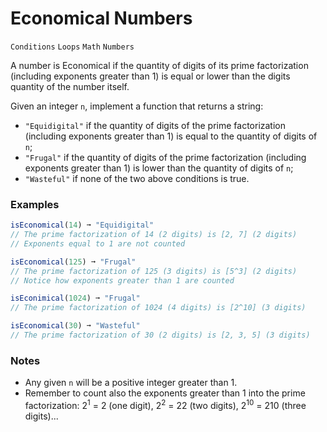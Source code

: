 # Economical Numbers

`Conditions` `Loops` `Math` `Numbers`

A number is Economical if the quantity of digits of its prime factorization (including exponents greater than 1) is equal or lower than the digits quantity of the number itself.

Given an integer `n`, implement a function that returns a string:

- `"Equidigital"` if the quantity of digits of the prime factorization (including exponents greater than 1) is equal to the quantity of digits of `n`;
- `"Frugal"` if the quantity of digits of the prime factorization (including exponents greater than 1) is lower than the quantity of digits of `n`;
- `"Wasteful"` if none of the two above conditions is true.

### Examples

```js
isEconomical(14) ➞ "Equidigital"
// The prime factorization of 14 (2 digits) is [2, 7] (2 digits)
// Exponents equal to 1 are not counted

isEconomical(125) ➞ "Frugal"
// The prime factorization of 125 (3 digits) is [5^3] (2 digits)
// Notice how exponents greater than 1 are counted

isEconimical(1024) ➞ "Frugal"
// The prime factorization of 1024 (4 digits) is [2^10] (3 digits)

isEconomical(30) ➞ "Wasteful"
// The prime factorization of 30 (2 digits) is [2, 3, 5] (3 digits)
```

### Notes

- Any given `n` will be a positive integer greater than 1.
- Remember to count also the exponents greater than 1 into the prime factorization: 2<sup>1</sup> = 2 (one digit), 2<sup>2</sup> = 22 (two digits), 2<sup>10</sup> = 210 (three digits)...
